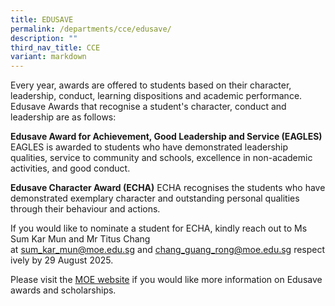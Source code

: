 ```yaml
---
title: EDUSAVE
permalink: /departments/cce/edusave/
description: ""
third_nav_title: CCE
variant: markdown
---
```

Every year, awards are offered to students based on their character, leadership, conduct, learning dispositions and academic performance. Edusave Awards that recognise a student's character, conduct and leadership are as follows:

**Edusave Award for Achievement, Good Leadership and Service (EAGLES)**
EAGLES is awarded to students who have demonstrated leadership qualities, service to community and schools, excellence in non-academic activities, and good conduct.


**Edusave Character Award (ECHA)**
ECHA recognises the students who have demonstrated exemplary character and outstanding personal qualities through their behaviour and actions. 


If you would like to nominate a student for ECHA, kindly reach out to Ms Sum Kar Mun and Mr Titus Chang at [sum\_kar\_mun@moe.edu.sg](mailto:sum_kar_mun@moe.edu.sg) and [chang\_guang\_rong@moe.edu.sg](mailto:chang_guang_rong@moe.edu.sg) respectively by 29 August 2025.


Please visit the [MOE website](https://www.moe.gov.sg/financial-matters/awards-scholarships/edusave-awards#:~:text=Edusave%20Character%20Award,Primary%204%20to%206%3A%20%24350) if you would like more information on Edusave awards and scholarships.